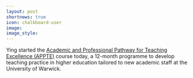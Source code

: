 ```yaml
---
layout: post
shortnews: true
icon: chalkboard-user
image: 
image_style: 
---
```


Ying started the [Academic and Professional Pathway for Teaching Excellence (APPTE)](https://warwick.ac.uk/fac/cross_fac/academic-development/app/te/) course today, a 12-month programme to develop teaching practice in higher education tailored to new academic staff at the University of Warwick.